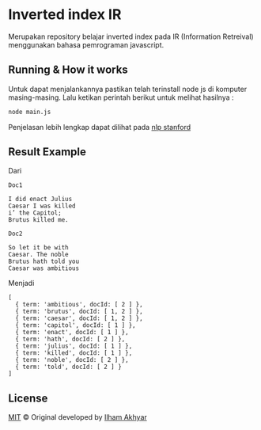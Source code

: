 # Inverted index IR

Merupakan repository belajar inverted index pada IR (Information Retreival) menggunakan bahasa pemrograman javascript.

## Running & How it works

Untuk dapat menjalankannya pastikan telah terinstall node js di komputer masing-masing. Lalu ketikan perintah berikut untuk melihat hasilnya :

 
```bash
node main.js
```

Penjelasan lebih lengkap dapat dilihat pada [nlp stanford](https://nlp.stanford.edu/IR-book/html/htmledition/a-first-take-at-building-an-inverted-index-1.html)

## Result Example

Dari

```
Doc1

I did enact Julius
Caesar I was killed 
i’ the Capitol; 
Brutus killed me.

Doc2

So let it be with
Caesar. The noble
Brutus hath told you
Caesar was ambitious
```

Menjadi
```
[
  { term: 'ambitious', docId: [ 2 ] },
  { term: 'brutus', docId: [ 1, 2 ] },
  { term: 'caesar', docId: [ 1, 2 ] },
  { term: 'capitol', docId: [ 1 ] },
  { term: 'enact', docId: [ 1 ] },
  { term: 'hath', docId: [ 2 ] },
  { term: 'julius', docId: [ 1 ] },
  { term: 'killed', docId: [ 1 ] },
  { term: 'noble', docId: [ 2 ] },
  { term: 'told', docId: [ 2 ] }
]
```



## License
[MIT](https://choosealicense.com/licenses/mit/) © Original developed by [Ilham Akhyar](https://github.com/akhyaruu)